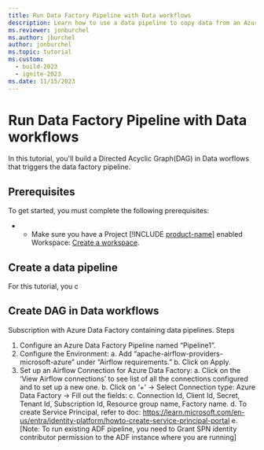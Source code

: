 ```yaml
---
title: Run Data Factory Pipeline with Data workflows
description: Learn how to use a data pipeline to copy data from an Azure Blob Storage source to a Lakehouse destination.
ms.reviewer: jonburchel
ms.author: jburchel
author: jonburchel
ms.topic: tutorial
ms.custom:
  - build-2023
  - ignite-2023
ms.date: 11/15/2023
---
```


# Run Data Factory Pipeline with Data workflows

In this tutorial, you'll build a Directed Acyclic Graph(DAG) in Data worflows that triggers the data factory pipeline.

## Prerequisites
To get started, you must complete the following prerequisites:
- - Make sure you have a Project [!INCLUDE [product-name](../includes/product-name.md)] enabled Workspace: [Create a workspace](../get-started/create-workspaces.md).

## Create a data pipeline
For this tutorial, you c


## Create DAG in Data workflows




Subscription with Azure Data Factory containing data pipelines.
Steps
1.	Configure an Azure Data Factory Pipeline named “Pipeline1”.
2.	Configure the Environment:
a.	Add “apache-airflow-providers-microsoft-azure” under “Airflow requirements.”
b.	Click on Apply.
3.	Set up an Airflow Connection for Azure Data Factory:
a.	Click on the ‘View Airflow connections’ to see list of all the connections configured and to set up a new one.
b.	Click on ‘+’ -> Select Connection type: Azure Data Factory -> Fill out the fields:
c.	Connection Id, Client Id, Secret, Tenant Id, Subscription Id, Resource group name, Factory name.
d.	To create Service Principal, refer to doc: https://learn.microsoft.com/en-us/entra/identity-platform/howto-create-service-principal-portal
e.	[Note: To run existing ADF pipeline, you need to Grant SPN identity contributor permission to the ADF instance where you are running]
